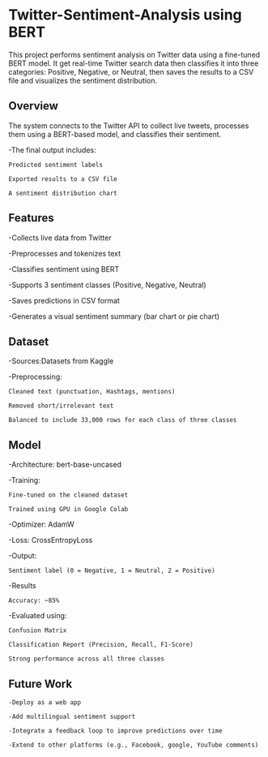 # Twitter-Sentiment-Analysis using BERT
This project performs sentiment analysis on Twitter data using a fine-tuned BERT model.
It get real-time Twitter search data then classifies it into three categories: Positive, Negative, or Neutral, then saves the results to a CSV file and visualizes the sentiment distribution.

## Overview
The system connects to the Twitter API to collect live tweets, processes them using a BERT-based model, and classifies their sentiment. 

-The final output includes:

    Predicted sentiment labels

    Exported results to a CSV file

    A sentiment distribution chart

## Features

-Collects live data from Twitter

-Preprocesses and tokenizes text

-Classifies sentiment using BERT

-Supports 3 sentiment classes (Positive, Negative, Neutral)

-Saves predictions in CSV format

-Generates a visual sentiment summary (bar chart or pie chart)

## Dataset

-Sources:Datasets from Kaggle

-Preprocessing:

    Cleaned text (punctuation, Hashtags, mentions)

    Removed short/irrelevant text

    Balanced to include 33,000 rows for each class of three classes

## Model

-Architecture: bert-base-uncased 

-Training:

    Fine-tuned on the cleaned dataset

    Trained using GPU in Google Colab

-Optimizer: AdamW

-Loss: CrossEntropyLoss

-Output:

    Sentiment label (0 = Negative, 1 = Neutral, 2 = Positive)

-Results

    Accuracy: ~85%

-Evaluated using:

    Confusion Matrix

    Classification Report (Precision, Recall, F1-Score)

    Strong performance across all three classes

## Future Work

    -Deploy as a web app 

    -Add multilingual sentiment support

    -Integrate a feedback loop to improve predictions over time

    -Extend to other platforms (e.g., Facebook, google, YouTube comments)

